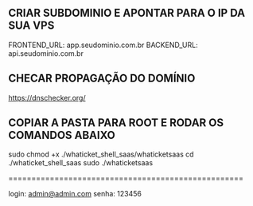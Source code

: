 

## CRIAR SUBDOMINIO E APONTAR PARA O IP DA SUA VPS ##

FRONTEND_URL: app.seudominio.com.br
BACKEND_URL:  api.seudominio.com.br

## CHECAR PROPAGAÇÃO DO DOMÍNIO ##

https://dnschecker.org/

## COPIAR A PASTA PARA ROOT E RODAR OS COMANDOS ABAIXO ##

sudo chmod +x ./whaticket_shell_saas/whaticketsaas
cd ./whaticket_shell_saas
sudo ./whaticketsaas

===================================================

login: admin@admin.com
senha: 123456